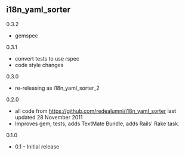 i18n_yaml_sorter
----------------

0.3.2
- gemspec

0.3.1
- convert tests to use rspec
- code style changes

0.3.0
- re-releasing as i18n_yaml_sorter_2

0.2.0
- all code from https://github.com/redealumni/i18n_yaml_sorter last updated 28 November 2011
- Improves gem, tests, adds TextMate Bundle, adds Rails' Rake task.

0.1.0
- 0.1 - Initial release
